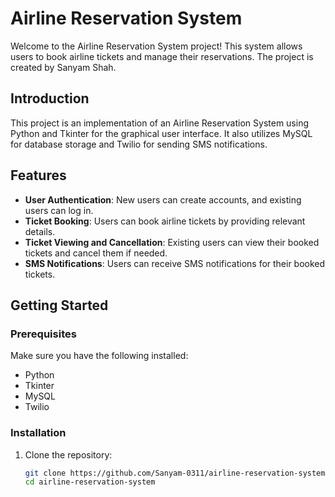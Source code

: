 # Airline Reservation System

Welcome to the Airline Reservation System project! This system allows users to book airline tickets and manage their reservations. The project is created by Sanyam Shah.

## Introduction

This project is an implementation of an Airline Reservation System using Python and Tkinter for the graphical user interface. It also utilizes MySQL for database storage and Twilio for sending SMS notifications.

## Features

- **User Authentication**: New users can create accounts, and existing users can log in.
- **Ticket Booking**: Users can book airline tickets by providing relevant details.
- **Ticket Viewing and Cancellation**: Existing users can view their booked tickets and cancel them if needed.
- **SMS Notifications**: Users can receive SMS notifications for their booked tickets.

## Getting Started

### Prerequisites

Make sure you have the following installed:

- Python
- Tkinter
- MySQL
- Twilio

### Installation

1. Clone the repository:

   ```bash
   git clone https://github.com/Sanyam-0311/airline-reservation-system.git
   cd airline-reservation-system
